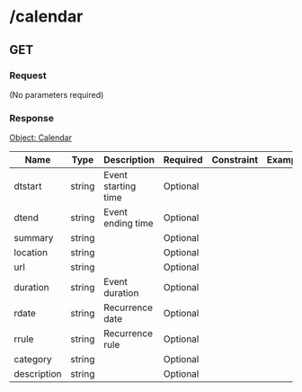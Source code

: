 # /calendar

## GET


### Request
(No parameters required)

### Response
[Object: Calendar](schema/calendar.json)

| Name  | Type  | Description | Required | Constraint | Example |
|-------|-------|-------------|----------|------------|---------| 
| dtstart | string | Event starting time | Optional |  |  |
| dtend | string | Event ending time | Optional |  |  |
| summary | string |  | Optional |  |  |
| location | string |  | Optional |  |  |
| url | string |  | Optional |  |  |
| duration | string | Event duration | Optional |  |  |
| rdate | string | Recurrence date | Optional |  |  |
| rrule | string | Recurrence rule | Optional |  |  |
| category | string |  | Optional |  |  |
| description | string |  | Optional |  |  |
